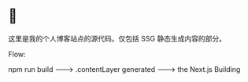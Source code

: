 # 👏

这里是我的个人博客站点的源代码。仅包括 SSG 静态生成内容的部分。

Flow:

npm run build ---> .contentLayer generated ---> the Next.js Building